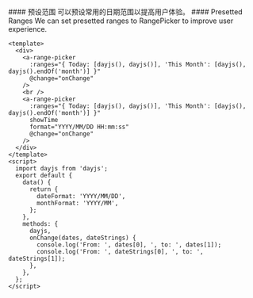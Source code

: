 <cn>
#### 预设范围
可以预设常用的日期范围以提高用户体验。
</cn>

<us>
#### Presetted Ranges
We can set presetted ranges to RangePicker to improve user experience.
</us>

```tpl
<template>
  <div>
    <a-range-picker
      :ranges="{ Today: [dayjs(), dayjs()], 'This Month': [dayjs(), dayjs().endOf('month')] }"
      @change="onChange"
    />
    <br />
    <a-range-picker
      :ranges="{ Today: [dayjs(), dayjs()], 'This Month': [dayjs(), dayjs().endOf('month')] }"
      showTime
      format="YYYY/MM/DD HH:mm:ss"
      @change="onChange"
    />
  </div>
</template>
<script>
  import dayjs from 'dayjs';
  export default {
    data() {
      return {
        dateFormat: 'YYYY/MM/DD',
        monthFormat: 'YYYY/MM',
      };
    },
    methods: {
      dayjs,
      onChange(dates, dateStrings) {
        console.log('From: ', dates[0], ', to: ', dates[1]);
        console.log('From: ', dateStrings[0], ', to: ', dateStrings[1]);
      },
    },
  };
</script>
```
